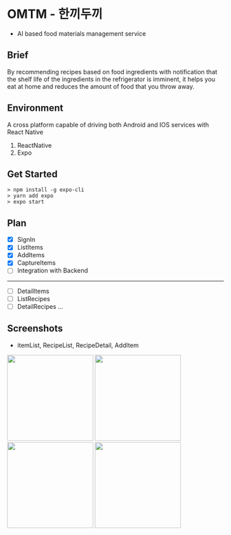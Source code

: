 # OMTM - 한끼두끼
- AI based food materials management service
## Brief
By recommending recipes based on food ingredients with notification that the shelf life of the ingredients in the refrigerator is imminent, it helps you eat at home and reduces the amount of food that you throw away.
## Environment
A cross platform capable of driving both Android and IOS services with React Native
1. ReactNative
2. Expo
## Get Started
```
> npm install -g expo-cli
> yarn add expo
> expo start
```
## Plan
- [x] SignIn
- [x] ListItems
- [x] AddItems
- [x] CaptureItems
- [ ] Integration with Backend
---
- [ ] DetailItems
- [ ] ListRecipes
- [ ] DetailRecipes
...

## Screenshots
- itemList, RecipeList, RecipeDetail, AddItem
<div>
  <img src="https://user-images.githubusercontent.com/40639955/82827118-4fb43480-9ee9-11ea-8e32-743e40684db0.png" width="200"></img>
  <img src="https://user-images.githubusercontent.com/40639955/82827176-707c8a00-9ee9-11ea-820c-30796e5e641a.png" width="200"></img>
  <img src="https://user-images.githubusercontent.com/40639955/82827196-7a05f200-9ee9-11ea-8f22-af2c60d6dd6e.png" width="200"></img>
  <img src="https://user-images.githubusercontent.com/40639955/84013761-50060280-a9b4-11ea-9d9b-4c877dd9593f.png" width="200"></img>
</div>
